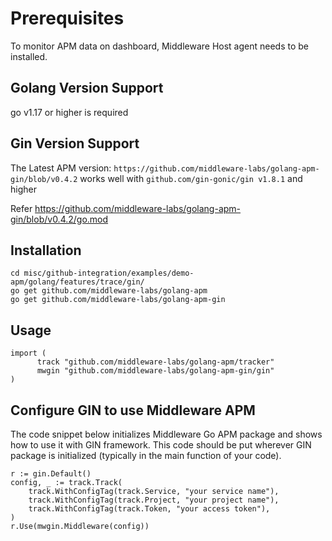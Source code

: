 # Prerequisites

To monitor APM data on dashboard, Middleware Host agent needs to be installed.

## Golang Version Support

go v1.17 or higher is required

## Gin Version Support 

The Latest APM version: 
`https://github.com/middleware-labs/golang-apm-gin/blob/v0.4.2`
works well with `github.com/gin-gonic/gin v1.8.1` and higher

Refer https://github.com/middleware-labs/golang-apm-gin/blob/v0.4.2/go.mod


## Installation

```
cd misc/github-integration/examples/demo-apm/golang/features/trace/gin/
go get github.com/middleware-labs/golang-apm
go get github.com/middleware-labs/golang-apm-gin
```

## Usage

```
import (
	  track "github.com/middleware-labs/golang-apm/tracker"
	  mwgin "github.com/middleware-labs/golang-apm-gin/gin"
)
```

## Configure GIN to use Middleware APM

The code snippet below initializes Middleware Go APM package and shows how to use it with GIN framework.
This code should be put wherever GIN package is initialized (typically in the main function of your code).

```
r := gin.Default()
config, _ := track.Track(
    track.WithConfigTag(track.Service, "your service name"),
    track.WithConfigTag(track.Project, "your project name"),
    track.WithConfigTag(track.Token, "your access token"),
)
r.Use(mwgin.Middleware(config))
```